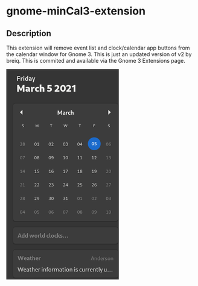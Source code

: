 # gnome-minCal3-extension

## Description

This extension will remove event list and clock/calendar app buttons from the calendar window for Gnome 3. This is just an updated version of v2 by breiq. This is commited and available via the Gnome 3 Extensions page.

![screenshot](minCal3.png)

